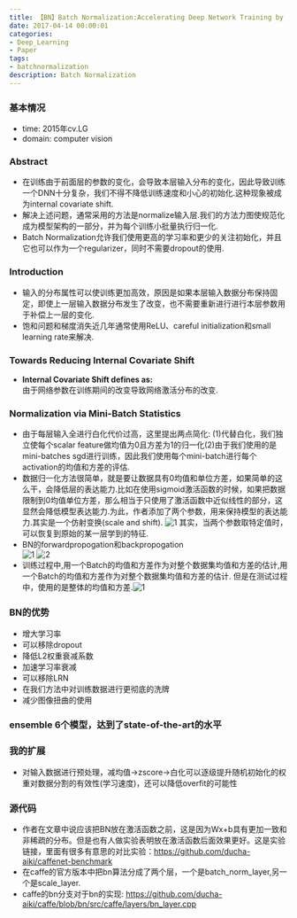 ```yaml
---
title: 【BN】Batch Normalization:Accelerating Deep Network Training by Reducing Internal Covariate Shift笔记
date: 2017-04-14 00:00:01
categories:
- Deep_Learning
- Paper
tags:
- batchnormalization
description: Batch Normalization
---
```


### 基本情况
* time: 2015年cv.LG
* domain: computer vision

### Abstract
* 在训练由于前面层的参数的变化，会导致本层输入分布的变化，因此导致训练一个DNN十分复杂，我们不得不降低训练速度和小心的初始化.这种现象被成为internal covariate shift.
* 解决上述问题，通常采用的方法是normalize输入层.我们的方法力图使规范化成为模型架构的一部分，并为每个训练小批量执行归一化.
* Batch Normalization允许我们使用更高的学习率和更少的关注初始化，并且它也可以作为一个regularizer，同时不需要dropout的使用.

### Introduction
* 输入的分布属性可以使训练更加高效，原因是如果本层输入数据分布保持固定，即使上一层输入数据分布发生了改变，也不需要重新进行进行本层参数用于补偿上一层的变化.
* 饱和问题和梯度消失近几年通常使用ReLU、careful initialization和small learning rate来解决.

### Towards Reducing Internal Covariate Shift
* **Internal Covariate Shift defines as:**  
由于网络参数在训练期间的改变导致网络激活分布的改变.

### Normalization via Mini-Batch Statistics
* 由于每层输入全进行白化代价过高，这里提出两点简化: (1)代替白化，我们独立使每个scalar feature做均值为0且方差为1的归一化(2)由于我们使用的是mini-batches sgd进行训练，因此我们使用每个mini-batch进行每个activation的均值和方差的评估.
* 数据归一化方法很简单，就是要让数据具有0均值和单位方差，如果简单的这么干，会降低层的表达能力.比如在使用sigmoid激活函数的时候，如果把数据限制到0均值单位方差，那么相当于只使用了激活函数中近似线性的部分，这显然会降低模型表达能力.为此，作者添加了两个参数，用来保持模型的表达能力.其实是一个仿射变换(scale and shift). ![1](https://cloud.githubusercontent.com/assets/16068384/25042342/e79902e2-2149-11e7-9e49-072413618007.png)
 其实，当两个参数取特定值时，可以恢复到原始的某一层学到的特征.
* BN的forwardpropogation和backpropogation  
![1](https://cloud.githubusercontent.com/assets/16068384/25042084/c5314d7e-2147-11e7-8fff-1d710f7df71d.png)
![2](https://cloud.githubusercontent.com/assets/16068384/25042087/c8478af0-2147-11e7-99d6-c08ed065c631.png)
* 训练过程中,用一个Batch的均值和方差作为对整个数据集均值和方差的估计,用一个Batch的均值和方差作为对整个数据集均值和方差的估计. 但是在测试过程中，使用的是整体的均值和方差.![1](https://cloud.githubusercontent.com/assets/16068384/25042418/7459c996-214a-11e7-8c76-213a3eaf4c23.png)

### BN的优势
* 增大学习率
* 可以移除dropout
* 降低L2权重衰减系数
* 加速学习率衰减
* 可以移除LRN
* 在我们方法中对训练数据进行更彻底的洗牌
* 减少图像扭曲的使用

### ensemble 6个模型，达到了state-of-the-art的水平


### 我的扩展
* 对输入数据进行预处理，减均值->zscore->白化可以逐级提升随机初始化的权重对数据分割的有效性(学习速度)，还可以降低overfit的可能性

### 源代码
* 作者在文章中说应该把BN放在激活函数之前，这是因为Wx+b具有更加一致和非稀疏的分布。但是也有人做实验表明放在激活函数后面效果更好。这是实验链接，里面有很多有意思的对比实验：https://github.com/ducha-aiki/caffenet-benchmark
* 在caffe的官方版本中把bn算法分成了两个层，一个是batch_norm_layer,另一个是scale_layer.
* caffe的bn分支对于bn的实现: https://github.com/ducha-aiki/caffe/blob/bn/src/caffe/layers/bn_layer.cpp
